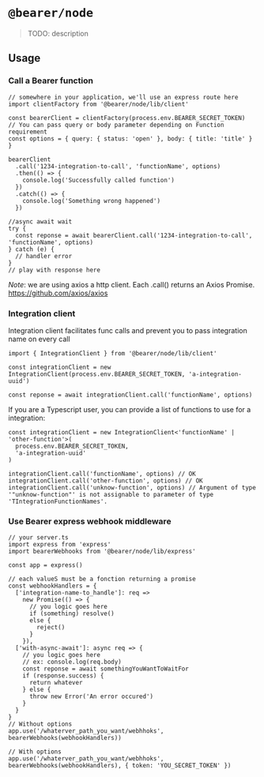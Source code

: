# `@bearer/node`

> TODO: description

## Usage

### Call a Bearer function

```tsx
// somewhere in your application, we'll use an express route here
import clientFactory from '@bearer/node/lib/client'

const bearerClient = clientFactory(process.env.BEARER_SECRET_TOKEN)
// You can pass query or body parameter depending on Function requirement
const options = { query: { status: 'open' }, body: { title: 'title' } }

bearerClient
  .call('1234-integration-to-call', 'functionName', options)
  .then(() => {
    console.log('Successfully called function')
  })
  .catch(() => {
    console.log('Something wrong happened')
  })

//async await wait
try {
  const reponse = await bearerClient.call('1234-integration-to-call', 'functionName', options)
} catch (e) {
  // handler error
}
// play with response here
```

_Note_: we are using axios a http client. Each .call() returns an Axios Promise. https://github.com/axios/axios

### Integration client

Integration client facilitates func calls and prevent you to pass integration name on every call

```tsx
import { IntegrationClient } from '@bearer/node/lib/client'

const integrationClient = new IntegrationClient(process.env.BEARER_SECRET_TOKEN, 'a-integration-uuid')

const reponse = await integrationClient.call('functionName', options)
```

If you are a Typescript user, you can provide a list of functions to use for a integration:

```tsx
const integrationClient = new IntegrationClient<'functionName' | 'other-function'>(
  process.env.BEARER_SECRET_TOKEN,
  'a-integration-uuid'
)

integrationClient.call('functionName', options) // OK
integrationClient.call('other-function', options) // OK
integrationClient.call('unknow-function', options) // Argument of type '"unknow-function"' is not assignable to parameter of type 'TIntegrationFunctionNames'.
```

### Use Bearer express webhook middleware

```tsx
// your server.ts
import express from 'express'
import bearerWebhooks from '@bearer/node/lib/express'

const app = express()

// each valueS must be a fonction returning a promise
const webhookHandlers = {
  ['integration-name-to_handle']: req =>
    new Promise(() => {
      // you logic goes here
      if (something) resolve()
      else {
        reject()
      }
    }),
  ['with-async-await']: async req => {
    // you logic goes here
    // ex: console.log(req.body)
    const reponse = await somethingYouWantToWaitFor
    if (response.success) {
      return whatever
    } else {
      throw new Error('An error occured')
    }
  }
}
// Without options
app.use('/whaterver_path_you_want/webhhoks', bearerWebhooks(webhookHandlers))

// With options
app.use('/whaterver_path_you_want/webhhoks', bearerWebhooks(webhookHandlers), { token: 'YOU_SECRET_TOKEN' })
```
